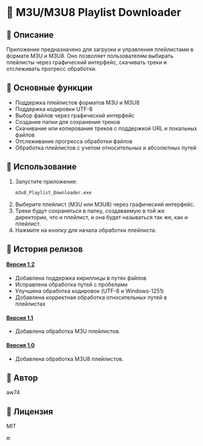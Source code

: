 # 💾 M3U/M3U8 Playlist Downloader

## 📖 Описание
Приложение предназначено для загрузки и управления плейлистами в формате M3U и M3U8. Оно позволяет пользователям выбирать плейлисты через графический интерфейс, скачивать треки и отслеживать прогресс обработки.

## 📖 Основные функции
- Поддержка плейлистов форматов M3U и M3U8
- Поддержка кодировки UTF-8
- Выбор файлов через графический интерфейс
- Создание папки для сохранения треков
- Скачивание или копирование треков с поддержкой URL и локальных файлов
- Отслеживание прогресса обработки файлов
- Обработка плейлистов с учетом относительных и абсолютных путей

## 📖 Использование
1. Запустите приложение:
   ```bash
   m3u8_Playlist_Downloader.exe
   ```
2. Выберите плейлист (M3U или M3U8) через графический интерфейс.
3. Треки будут сохраняться в папку, создаваемую в той же директории, что и плейлист, и она будет называться так же, как и плейлист.
4. Нажмите на кнопку для начала обработки плейлиста.

## 📖 История релизов

#### [Версия 1.2](https://github.com/aw74aw74/m3u8_Playlist_Downloader/releases/tag/v1.2)  
- Добавлена поддержка кириллицы в путях файлов
- Исправлена обработка путей с пробелами
- Улучшена обработка кодировок (UTF-8 и Windows-1251)
- Добавлена корректная обработка относительных путей в плейлистах

#### [Версия 1.1](https://github.com/aw74aw74/m3u8_Playlist_Downloader/releases/tag/v1.1)  
- Добавлена обработка M3U плейлистов.

#### [Версия 1.0](https://github.com/aw74aw74/m3u8_Playlist_Downloader/releases/tag/v1.0)  
- Добавлена обработка M3U8 плейлистов.

## 📖 Автор
aw74

## 📖 Лицензия
MIT

🔚